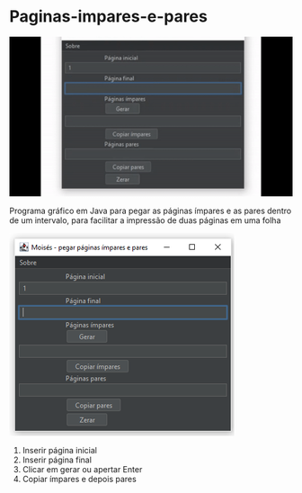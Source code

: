 # Paginas-impares-e-pares

![](resumo.gif)

Programa gráfico em Java para pegar as páginas ímpares e as pares dentro de um intervalo, para facilitar a impressão de duas páginas em uma folha

![](gui.png)
1) Inserir página inicial
2) Inserir página final
3) Clicar em gerar ou apertar Enter
4) Copiar ímpares e depois pares


